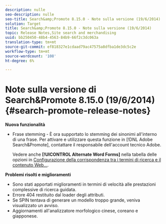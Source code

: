 ```yaml
---
description: nulle
seo-description: nulle
seo-title: Search&amp;Promote 8.15.0 - Note sulla versione (19/6/2014)
solution: Target
title: Search&amp;Promote 8.15.0 - Note sulla versione (19/6/2014)
topic: Release Notes,Site search and merchandising
uuid: bb250450-48b4-4563-84b9-66f2c3dc063a
translation-type: tm+mt
source-git-commit: ef818327e1cdaad79ac47575a8dfba1de3dc5c2e
workflow-type: tm+mt
source-wordcount: '108'
ht-degree: 6%

---
```



# Note sulla versione di Search&amp;Promote 8.15.0 (19/6/2014){#search-promote-release-notes}

**Nuova funzionalità**

* Frase stemming - È ora supportato lo stemming dei sinonimi all&#39;interno di una frase.  Per attivare e utilizzare questa funzione in [!DNL Adobe Search&Promote], contattare il responsabile dell&#39;account tecnico  Adobe.

   Vedere anche **[!UICONTROL Alternate Word Forms]** nella tabella delle opzioni in [Configurazione della corrispondenza tra i termini di ricerca e il contenuto Web...](../c-about-linguistics-menu/c-about-words-and-language.md#task_351A9144A51F4B41923BDBACDEF3B616).

**Problemi risolti e miglioramenti**

* Sono stati apportati miglioramenti in termini di velocità alle prestazioni complessive di ricerca guidata.
* Errore 404 restituito dal loader degli attributi.
* Se SPIN tentava di generare un modello troppo grande, veniva visualizzato un avviso.
* Aggiornamenti all&#39;analizzatore morfologico cinese, coreano e giapponese.

